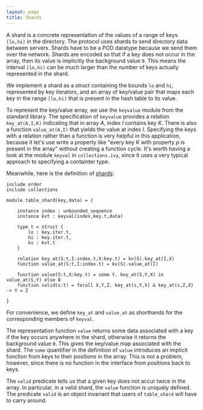 ```yaml
---
layout: page
title: Shards
---
```


A shard is a concrete representation of the values of a range of keys
`[lo,hi)` in the directory. The protocol uses shards to send directory
data between servers. Shards have to be a POD datatype because we send
them over the network. Shards are encoded so that if a key does not
occur in the array, then its value is implicitly the background value
`0`. This means the interval `[lo,hi)` can be much larger than the
number of keys actually represented in the shard.

We implement a shard as a struct containing the bounds `lo` and `hi`,
represented by key iterators, and an array of key/value pair that maps
each key in the range `[lo,hi)` that is present in the hash table to
its value. 

To represent the key/value array, we use the `keyvalue` module from
the standard library. The specification of `keyvalue` provides a
relation `key_at(A,I,K)` indicating that in array *A*, index *I*
contains key *K*. There is also a function `value_at(A,I)` that yields
the value at index *I*. Specifying the keys with a relation rather
than a function is very helpful in this application, because it let's
use write a property like "every key *K* with property *p* is present
in the array" without creating a function cycle. It's worth having a look
at the module `keyval` in `collections.ivy`, since it uses
a very typical approach to specifying a containter type.


Meanwhile, here is the definition of [shards](shard.ivy):

    include order
    include collections

    module table_shard(key,data) = {

        instance index : unbounded_sequence
        instance kvt : keyval(index,key.t,data)

        type t = struct {
            lo : key.iter.t,
            hi : key.iter.t,
            kv : kvt.t
        }

        relation key_at(S:t,I:index.t,X:key.t) = kv(S).key_at(I,X)
        function value_at(S:t,I:index.t) = kv(S).value_at(I)

        function value(S:t,X:key.t) = some Y. key_at(S,Y,X) in value_at(S,Y) else 0
        function valid(s:t) = forall X,Y,Z. key_at(s,Y,X) & key_at(s,Z,X) -> Y = Z

    }

For convenience, we define `key_at` and `value_at` as shorthands for
the corresponding members of `keyval`.

The representation function `value` returns some data associated with
a key if the key occurs anywhere in the shard, otherwise it returns
the background value `0`. This gives the key/value map associated with
the shard. The `some` quantifier in the definition of `value`
introduces an implicit function from keys to their positions in the
array. This is not a problem, however, since there is no function in
the interface from positions back to keys.

The `valid` predicate tells us that a given key does not accur twice
in the array. In particular, in a valid shard, the `value` function is
uniquely defined. The predicate `valid` is an object invariant that
users of `table_shard` will have to carry around.



